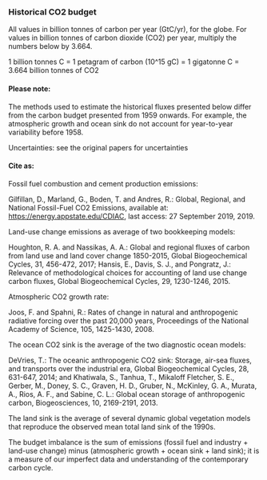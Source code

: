### Historical CO2 budget

All values in billion tonnes of carbon per year (GtC/yr), for the globe. For values in billion tonnes of carbon dioxide (CO2) per year, multiply the numbers below by 3.664.

1 billion tonnes C = 1 petagram of carbon (10^15 gC) = 1 gigatonne C = 3.664 billion tonnes of CO2

#### Please note:

The methods used to estimate the historical fluxes presented below differ from the carbon budget presented from 1959 onwards. For example, the atmospheric growth and ocean sink do not account for year-to-year variability before 1958.

Uncertainties: see the original papers for uncertainties

#### Cite as:

Fossil fuel combustion and cement production emissions:

Gilfillan, D., Marland, G., Boden, T. and Andres, R.: Global, Regional, and National Fossil-Fuel CO2 Emissions, available at: https://energy.appstate.edu/CDIAC, last access: 27 September 2019, 2019.

Land-use change emissions as average of two bookkeeping models:

Houghton, R. A. and Nassikas, A. A.: Global and regional fluxes of carbon from land use and land cover change 1850-2015, Global Biogeochemical Cycles, 31, 456-472, 2017;  Hansis, E., Davis, S. J., and Pongratz, J.: Relevance of methodological choices for accounting of land use change carbon fluxes, Global Biogeochemical Cycles, 29, 1230-1246, 2015.

Atmospheric CO2 growth rate:

Joos, F. and Spahni, R.: Rates of change in natural and anthropogenic radiative forcing over the past 20,000 years, Proceedings of the National Academy of Science, 105, 1425-1430, 2008.

The ocean CO2 sink is the average of the two diagnostic ocean models:

DeVries, T.: The oceanic anthropogenic CO2 sink: Storage, air-sea fluxes, and transports over the industrial era, Global Biogeochemical Cycles, 28, 631-647, 2014; and Khatiwala, S., Tanhua, T., Mikaloff Fletcher, S. E., Gerber, M., Doney, S. C., Graven, H. D., Gruber, N., McKinley, G. A., Murata, A., Rios, A. F., and Sabine, C. L.: Global ocean storage of anthropogenic carbon, Biogeosciences, 10, 2169-2191, 2013.

The land sink is the average of several dynamic global vegetation models that reproduce the observed mean total land sink of the 1990s.

The budget imbalance is the sum of emissions (fossil fuel and industry + land-use change) minus (atmospheric growth + ocean sink + land sink); it is a measure of our imperfect data and understanding of the contemporary carbon cycle.
